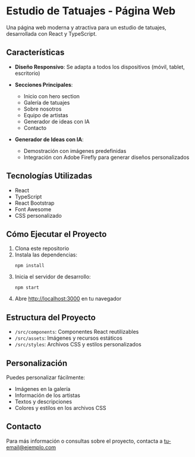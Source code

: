 # Estudio de Tatuajes - Página Web

Una página web moderna y atractiva para un estudio de tatuajes, desarrollada con React y TypeScript.

## Características

- **Diseño Responsivo**: Se adapta a todos los dispositivos (móvil, tablet, escritorio)
- **Secciones Principales**:
  - Inicio con hero section
  - Galería de tatuajes
  - Sobre nosotros
  - Equipo de artistas
  - Generador de ideas con IA
  - Contacto

- **Generador de Ideas con IA**:
  - Demostración con imágenes predefinidas
  - Integración con Adobe Firefly para generar diseños personalizados

## Tecnologías Utilizadas

- React
- TypeScript
- React Bootstrap
- Font Awesome
- CSS personalizado

## Cómo Ejecutar el Proyecto

1. Clona este repositorio
2. Instala las dependencias:
   ```
   npm install
   ```
3. Inicia el servidor de desarrollo:
   ```
   npm start
   ```
4. Abre [http://localhost:3000](http://localhost:3000) en tu navegador

## Estructura del Proyecto

- `/src/components`: Componentes React reutilizables
- `/src/assets`: Imágenes y recursos estáticos
- `/src/styles`: Archivos CSS y estilos personalizados

## Personalización

Puedes personalizar fácilmente:
- Imágenes en la galería
- Información de los artistas
- Textos y descripciones
- Colores y estilos en los archivos CSS

## Contacto

Para más información o consultas sobre el proyecto, contacta a [tu-email@ejemplo.com](sandrodevx@gmail.com)
